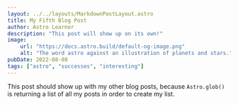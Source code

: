 ```yaml
---
layout: ../../layouts/MarkdownPostLayout.astro
title: My Fifth Blog Post
author: Astro Learner
description: "This post will show up on its own!"
image:
    url: "https://docs.astro.build/default-og-image.png"
    alt: "The word astro against an illustration of planets and stars."
pubDate: 2022-08-08
tags: ["astro", "successes", "interesting"]
---
```

This post should show up with my other blog posts, because `Astro.glob()` is returning a list of all my posts in order to create my list.